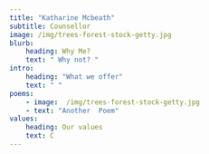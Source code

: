 ```yaml
---
title: "Katharine Mcbeath"
subtitle: Counsellor
image: /img/trees-forest-stock-getty.jpg
blurb:
    heading: Why Me?
    text: " Why not? "
intro:
    heading: "What we offer"
    text: " "
poems:  
    - image:  /img/trees-forest-stock-getty.jpg
    - text: "Another  Poem"
values:
    heading: Our values
    text: C
---
```


